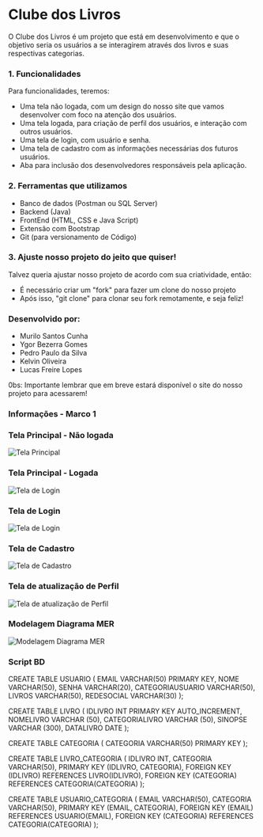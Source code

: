 
# Clube dos Livros

O Clube dos Livros é um projeto que está em desenvolvimento e que o objetivo seria os usuários a se interagirem através dos livros e suas respectivas categorias. 

### 1. Funcionalidades 

Para funcionalidades, teremos: 
- Uma tela não logada, com um design do nosso site que vamos desenvolver com foco na atenção dos usuários. 
- Uma tela logada, para criação de perfil dos usuários, e interação com outros usuários. 
- Uma tela de login, com usuário e senha. 
- Uma tela de cadastro com as informações necessárias dos futuros usuários. 
- Aba para inclusão dos desenvolvedores responsáveis pela aplicação. 

### 2. Ferramentas que utilizamos 

- Banco de dados (Postman ou SQL Server) 
- Backend (Java) 
- FrontEnd (HTML, CSS e Java Script)
- Extensão com Bootstrap 
- Git (para versionamento de Código) 


### 3. Ajuste nosso projeto do jeito que quiser!
Talvez queria ajustar nosso projeto de acordo com sua criatividade, então:
- É necessário criar um "fork" para fazer um clone do nosso projeto 
- Após isso, "git clone" para clonar seu fork remotamente, e seja feliz! 


### Desenvolvido por: 
- Murilo Santos Cunha 
- Ygor Bezerra Gomes 
- Pedro Paulo da Silva 
- Kelvin Oliveira
- Lucas Freire Lopes

0bs: Importante lembrar que em breve estará disponível o site do nosso projeto para acessarem!

### Informações - Marco 1 

### Tela Principal - Não logada
![Tela Principal](./bookish/src/main/webapp/images-index/tela%202.jpg)

### Tela Principal - Logada
![Tela de Login](./bookish/src/main/webapp/images-index/Desktop%20-%208.png)

### Tela de Login 
![Tela de Login](./bookish/src/main/webapp/images-index/Frame%2011.png)

### Tela de Cadastro 
![Tela de Cadastro](./bookish/src/main/webapp/images-index/Tela_3.png)

### Tela de atualização de Perfil 
![Tela de atualização de Perfil](./bookish/src/main/webapp/images-index/Tela%204.png)

### Modelagem Diagrama MER 
![Modelagem Diagrama MER](./bookish/src/main/webapp/images-index/mer.jpg)


### Script BD
CREATE TABLE USUARIO (
EMAIL VARCHAR(50) PRIMARY KEY,
NOME VARCHAR(50),
SENHA VARCHAR(20),
CATEGORIAUSUARIO VARCHAR(50),
LIVROS VARCHAR(50),
REDESOCIAL VARCHAR(30)
);

CREATE TABLE LIVRO (
IDLIVRO INT PRIMARY KEY AUTO_INCREMENT,
NOMELIVRO VARCHAR (50),
CATEGORIALIVRO VARCHAR (50),
SINOPSE VARCHAR (300),
DATALIVRO DATE
);

CREATE TABLE CATEGORIA (
CATEGORIA VARCHAR(50) PRIMARY KEY
);

CREATE TABLE LIVRO_CATEGORIA (
IDLIVRO INT,
CATEGORIA VARCHAR(50),
PRIMARY KEY (IDLIVRO, CATEGORIA),
FOREIGN KEY (IDLIVRO) REFERENCES LIVRO(IDLIVRO),
FOREIGN KEY (CATEGORIA) REFERENCES CATEGORIA(CATEGORIA)
);

CREATE TABLE USUARIO_CATEGORIA (
EMAIL VARCHAR(50),
CATEGORIA VARCHAR(50),
PRIMARY KEY (EMAIL, CATEGORIA),
FOREIGN KEY (EMAIL) REFERENCES USUARIO(EMAIL),
FOREIGN KEY (CATEGORIA) REFERENCES CATEGORIA(CATEGORIA)
);

